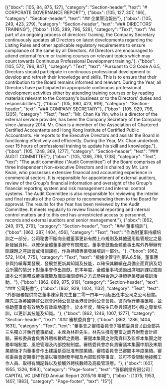 [{"bbox": [105, 84, 875, 127], "category": "Section-header", "text": "# CORPORATE GOVERNANCE REPORT"}, {"bbox": [105, 127, 307, 166], "category": "Section-header", "text": "## 企業管治報告"}, {"bbox": [105, 249, 423, 279], "category": "Section-header", "text": "### DIRECTORS' TRAINING"}, {"bbox": [105, 289, 796, 528], "category": "Text", "text": "As part of an ongoing process of directors' training, the Company Secretary continuously updates all Directors on latest developments regarding the Listing Rules and other applicable regulatory requirements to ensure compliance of the same by all Directors. All Directors are encouraged to attend external forum or training courses on relevant topics which may count towards Continuous Professional Development training."}, {"bbox": [105, 572, 796, 847], "category": "Text", "text": "Pursuant to CG Code A.6.5, Directors should participate in continuous professional development to develop and refresh their knowledge and skills. This is to ensure that their contribution to the Board remains informed and relevant. During the Year, all Directors have participated in appropriate continuous professional development activities either by attending training courses or by reading materials relevant to the Company's business or to the Directors' duties and responsibilities."}, {"bbox": [105, 890, 423, 919], "category": "Section-header", "text": "### COMPANY SECRETARY"}, {"bbox": [105, 929, 796, 1205], "category": "Text", "text": "Mr. Chan Ka Yin, who is a director of the external service provider, has been the Company Secretary of the Company since January 2014. Mr. Chan is a member of the Association of Chartered Certified Accountants and Hong Kong Institute of Certified Public Accountants. He reports to the Executive Directors and assists the Board in functioning effectively and efficiently. During the Year, Mr. Chan undertook over 15 hours of professional training to update his skill and knowledge."}, {"bbox": [105, 1248, 369, 1277], "category": "Section-header", "text": "### AUDIT COMMITTEE"}, {"bbox": [105, 1286, 796, 1738], "category": "Text", "text": "The audit committee (\"Audit Committee\") of the Board comprises all three Independent Non-executive Directors and is chaired by Mr. Lam Kwan, who possesses extensive financial and accounting experience in commercial sectors. It is responsible for appointment of external auditors, review of the Group's financial information and oversight of the Group's financial reporting system and risk management and internal control systems. The Audit Committee is also responsible for reviewing the interim and final results of the Group prior to recommending them to the Board for approval. The results for the Year has been reviewed by the Audit Committee. It meets regularly to review financial reporting and internal control matters and to this end has unrestricted access to personnel, records and external auditors and senior management."}, {"bbox": [862, 249, 975, 279], "category": "Section-header", "text": "### 董事培訓"}, {"bbox": [862, 287, 1404, 456], "category": "Text", "text": "作為對董事持續培訓之一部分，公司秘書不斷向全體董事更新有關上市規則及其他適用監管規定之最新發展資料，以確保全體董事遵守有關規定。董事會鼓勵全體董事出席外界舉辦有關課題之座談會或培訓課程，作為持續專業發展培訓一部分。"}, {"bbox": [862, 572, 1404, 775], "category": "Text", "text": "根據企管守則第A.6.5條，董事應參與持續專業發展，發展並更新其知識及技能，以確保其繼續在具備全面資訊及切合所需的情況下對董事會作出貢獻。於本年度，全體董事均透過出席培訓課程或閱讀本公司業務或董事職能及職責相關資料之方式參與合適之持續專業發展培訓活動。"}, {"bbox": [862, 889, 975, 919], "category": "Section-header", "text": "### 公司秘書"}, {"bbox": [862, 929, 1404, 1132], "category": "Text", "text": "外部服務提供商之董事陳家賢先生自二零一四年一月起出任本公司之公司秘書。陳先生為英國特許公認會計師公會及香港會計師公會會員。彼向執行董事匯報，並協助董事會有效地及有效率地運作。於本年度，陳先生已參與超過15小時之專業培訓，以更新其技能及知識。"}, {"bbox": [862, 1246, 1007, 1277], "category": "Section-header", "text": "### 審核委員會"}, {"bbox": [862, 1286, 1404, 1631], "category": "Text", "text": "董事會之審核委員會(「審核委員會」)由全部共三名獨立非執行董事組成，主席為林群先生。林先生擁有豐富之商界財務會計經驗。審核委員會負責外聘核數師之委聘、審閱本集團之財務資料及監督本集團之財務申報制度、風險管理及內部控制制度。審核委員會亦負責審議本集團中期及末期業績後才向董事會作出建議是否批准有關業績。審核委員會已審閱本年度業績。審核委員會定期舉行會議以審閱財務申報及內部監控等事宜，並可不受限制地接觸工作人員、取得有關記錄以及接觸外聘核數師及高級管理層。"}, {"bbox": [607, 1955, 1326, 1983], "category": "Page-footer", "text": "首都創投有限公司 | CAPITAL VC LIMITED Annual Report 2015/16 年報"}, {"bbox": [1375, 1953, 1407, 1983], "category": "Page-footer", "text": "15"}]